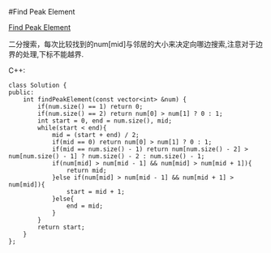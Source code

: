 ﻿#Find Peak Element

[Find Peak Element](https://leetcode.com/problems/find-peak-element/ "Find Peak Element")

二分搜索，每次比较找到的num[mid]与邻居的大小来决定向哪边搜索,注意对于边界的处理,下标不能越界.

C++:

    class Solution {
    public:
        int findPeakElement(const vector<int> &num) {
            if(num.size() == 1) return 0;
            if(num.size() == 2) return num[0] > num[1] ? 0 : 1;
            int start = 0, end = num.size(), mid;
            while(start < end){
                mid = (start + end) / 2;
                if(mid == 0) return num[0] > num[1] ? 0 : 1;
                if(mid == num.size() - 1) return num[num.size() - 2] > num[num.size() - 1] ? num.size() - 2 : num.size() - 1;
                if(num[mid] > num[mid - 1] && num[mid] > num[mid + 1]){
                    return mid;
                }else if(num[mid] > num[mid - 1] && num[mid + 1] > num[mid]){
                    start = mid + 1;
                }else{
                    end = mid;
                }
            }
            return start;
        }
    };
